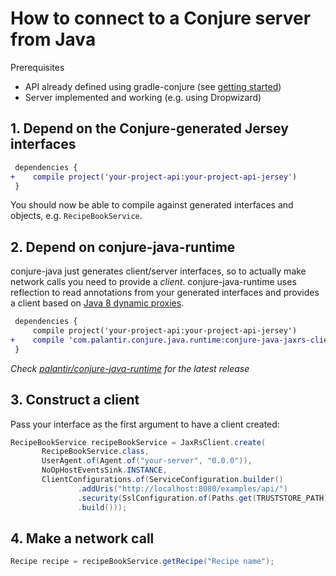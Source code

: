 # How to connect to a Conjure server from Java

Prerequisites

- API already defined using gradle-conjure (see [getting started](/docs/getting_started.md))
- Server implemented and working (e.g. using Dropwizard)

## 1. Depend on the Conjure-generated Jersey interfaces

```diff
 dependencies {
+    compile project('your-project-api:your-project-api-jersey')
 }
```

You should now be able to compile against generated interfaces and objects, e.g. `RecipeBookService`.

## 2. Depend on conjure-java-runtime

conjure-java just generates client/server interfaces, so to actually make network calls you need to provide a _client_. conjure-java-runtime uses reflection to read annotations from your generated interfaces and provides a client based on [Java 8 dynamic proxies](https://docs.oracle.com/javase/8/docs/api/java/lang/reflect/Proxy.html).

```diff
 dependencies {
     compile project('your-project-api:your-project-api-jersey')
+    compile 'com.palantir.conjure.java.runtime:conjure-java-jaxrs-client:<latest>'
 }
```

*Check [palantir/conjure-java-runtime](https://github.com/palantir/conjure-java-runtime) for the latest release*

## 3. Construct a client

Pass your interface as the first argument to have a client created:

```java
RecipeBookService recipeBookService = JaxRsClient.create(
       RecipeBookService.class,
       UserAgent.of(Agent.of("your-server", "0.0.0")),
       NoOpHostEventsSink.INSTANCE,
       ClientConfigurations.of(ServiceConfiguration.builder()
               .addUris("http://localhost:8080/examples/api/")
               .security(SslConfiguration.of(Paths.get(TRUSTSTORE_PATH)))
               .build()));
```

## 4. Make a network call

```java
Recipe recipe = recipeBookService.getRecipe("Recipe name");
```
